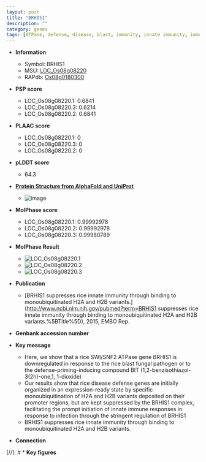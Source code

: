 ```yaml
---
layout: post
title: "BRHIS1"
description: ""
category: genes
tags: [ATPase, defense, disease, blast, immunity, innate immunity, immune response]
---
```


* **Information**  
    + Symbol: BRHIS1  
    + MSU: [LOC_Os08g08220](http://rice.plantbiology.msu.edu/cgi-bin/ORF_infopage.cgi?orf=LOC_Os08g08220)  
    + RAPdb: [Os08g0180300](http://rapdb.dna.affrc.go.jp/viewer/gbrowse_details/irgsp1?name=Os08g0180300)  

* **PSP score**  
    + LOC_Os08g08220.1: 0.6841 
    + LOC_Os08g08220.3: 0.6214 
    + LOC_Os08g08220.2: 0.6841 

* **PLAAC score**  
    + LOC_Os08g08220.1: 0 
    + LOC_Os08g08220.3: 0 
    + LOC_Os08g08220.2: 0 

* **pLDDT score**
    + 64.3

* **[Protein Structure from AlphaFold and UniProt](https://www.uniprot.org/uniprotkb/Q6Z9U5/entry#structure)**
    + ![image](https://ricepsp.github.io/images/Q6/AF-Q6Z9U5-F1.png)

* **MolPhase score**
    + LOC_Os08g08220.1: 0.99992978
    + LOC_Os08g08220.2: 0.99992978
    + LOC_Os08g08220.3: 0.99980789

* **MolPhase Result**
    + ![LOC_Os08g08220.1](https://304243504.github.io/Pictures/LOC_Os08g/LOC_Os08g08220.1.png)
    + ![LOC_Os08g08220.2](https://304243504.github.io/Pictures/LOC_Os08g/LOC_Os08g08220.2.png)
    + ![LOC_Os08g08220.3](https://304243504.github.io/Pictures/LOC_Os08g/LOC_Os08g08220.3.png)

* **Publication**  
    + [BRHIS1 suppresses rice innate immunity through binding to monoubiquitinated H2A and H2B variants.](http://www.ncbi.nlm.nih.gov/pubmed?term=BRHIS1 suppresses rice innate immunity through binding to monoubiquitinated H2A and H2B variants.%5BTitle%5D), 2015, EMBO Rep.

* **Genbank accession number**  

* **Key message**  
    + Here, we show that a rice SWI/SNF2 ATPase gene BRHIS1 is downregulated in response to the rice blast fungal pathogen or to the defense-priming-inducing compound BIT (1,2-benzisothiazol-3(2h)-one,1, 1-dioxide)
    + Our results show that rice disease defense genes are initially organized in an expression-ready state by specific monoubiquitination of H2A and H2B variants deposited on their promoter regions, but are kept suppressed by the BRHIS1 complex, facilitating the prompt initiation of innate immune responses in response to infection through the stringent regulation of BRHIS1
    + BRHIS1 suppresses rice innate immunity through binding to monoubiquitinated H2A and H2B variants.

* **Connection**  

[//]: # * **Key figures**  



